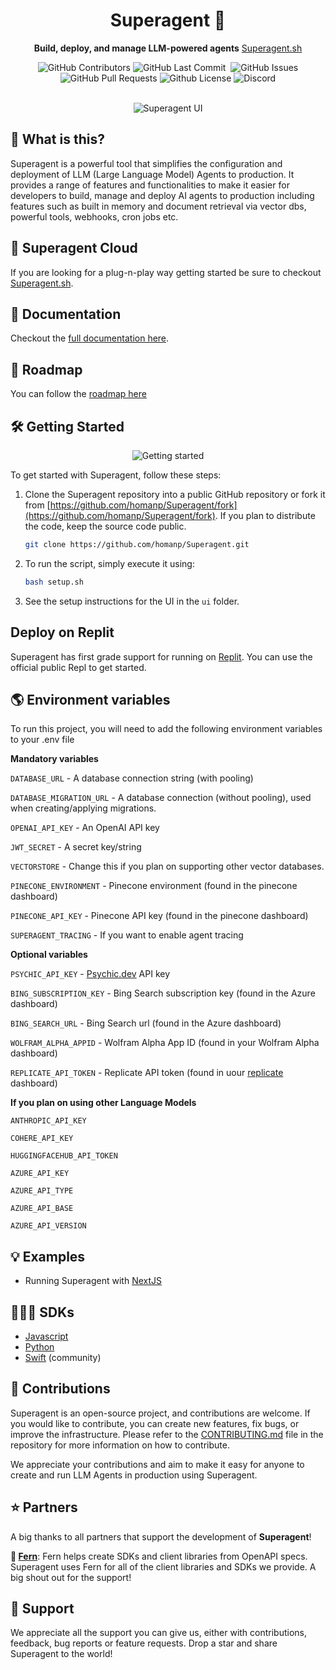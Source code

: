 <div align="center">

# Superagent 🥷

**Build, deploy, and manage LLM-powered agents**
[Superagent.sh](https://Superagent.sh)

<p>
<img alt="GitHub Contributors" src="https://img.shields.io/github/contributors/homanp/Superagent" />
<img alt="GitHub Last Commit" src="https://img.shields.io/github/last-commit/homanp/Superagent" />
<img alt="" src="https://img.shields.io/github/repo-size/homanp/Superagent" />
<img alt="GitHub Issues" src="https://img.shields.io/github/issues/homanp/Superagent" />
<img alt="GitHub Pull Requests" src="https://img.shields.io/github/issues-pr/homanp/Superagent" />
<img alt="Github License" src="https://img.shields.io/badge/License-MIT-yellow.svg" />
<img alt="Discord" src="https://img.shields.io/discord/1110910277110743103?label=Discord&logo=discord&logoColor=white&style=plastic&color=d7b023)](https://discord.gg/e8j7mgjDUK" />
</p>

<br />

<img alt="Superagent UI" src="./ui/public/superagent.png" />

</div>

## 🧐 What is this?

Superagent is a powerful tool that simplifies the configuration and deployment of LLM (Large Language Model) Agents to production. It provides a range of features and functionalities to make it easier for developers to build, manage and deploy AI agents to production including features such as built in memory and document retrieval via vector dbs, powerful tools, webhooks, cron jobs etc.

## 🥷 Superagent Cloud

If you are looking for a plug-n-play way getting started be sure to checkout [Superagent.sh](https://Superagent.sh).

## 🔎 Documentation

Checkout the [full documentation here](https://docs.Superagent.sh/).

## 🚧 Roadmap

You can follow the [roadmap here](https://github.com/users/homanp/projects/4)

## 🛠️ Getting Started

<div align="center">
<img alt="Getting started" src="https://cdn.loom.com/sessions/thumbnails/7869ed5dc7614205b62249bedfbc49e0-1688459140526-with-play.gif" />
</div>

To get started with Superagent, follow these steps:

1. Clone the Superagent repository into a public GitHub repository or fork it from [https://github.com/homanp/Superagent/fork](https://github.com/homanp/Superagent/fork). If you plan to distribute the code, keep the source code public.

   ```sh
   git clone https://github.com/homanp/Superagent.git
   ```

2. To run the script, simply execute it using:

   ```sh
   bash setup.sh
   ```

3. See the setup instructions for the UI in the `ui` folder.

## Deploy on Replit
Superagent has first grade support for running on [Replit](https://replit.com). You can use the official public Repl to get started.

## 🌎 Environment variables

To run this project, you will need to add the following environment variables to your .env file

**Mandatory variables**

`DATABASE_URL` - A database connection string (with pooling)

`DATABASE_MIGRATION_URL` - A database connection (without pooling), used when creating/applying migrations.

`OPENAI_API_KEY` - An OpenAI API key

`JWT_SECRET` - A secret key/string

`VECTORSTORE` - Change this if you plan on supporting other vector databases.

`PINECONE_ENVIRONMENT` - Pinecone environment (found in the pinecone dashboard)

`PINECONE_API_KEY` - Pinecone API key (found in the pinecone dashboard)

`SUPERAGENT_TRACING` - If you want to enable agent tracing

**Optional variables**

`PSYCHIC_API_KEY` - [Psychic.dev](https://psychic.dev) API key

`BING_SUBSCRIPTION_KEY` - Bing Search subscription key (found in the Azure dashboard)

`BING_SEARCH_URL` - Bing Search url (found in the Azure dashboard)

`WOLFRAM_ALPHA_APPID` - Wolfram Alpha App ID (found in your Wolfram Alpha dashboard)

`REPLICATE_API_TOKEN` - Replicate API token (found in uour [replicate](https://replication.com) dashboard)

**If you plan on using other Language Models**

`ANTHROPIC_API_KEY`

`COHERE_API_KEY`

`HUGGINGFACEHUB_API_TOKEN`

`AZURE_API_KEY`

`AZURE_API_TYPE`

`AZURE_API_BASE`

`AZURE_API_VERSION`

## 💡 Examples

- Running Superagent with [NextJS](https://github.com/homanp/nextjs-Superagent)

## 👨🏽‍💻 SDKs

- [Javascript](https://github.com/homanp/superagent-js)
- [Python](https://github.com/homanp/superagent-py)
- [Swift](https://github.com/simonweniger/superagent-swift) (community)

## 🫶 Contributions

Superagent is an open-source project, and contributions are welcome. If you would like to contribute, you can create new features, fix bugs, or improve the infrastructure. Please refer to the [CONTRIBUTING.md](https://github.com/homanp/Superagent/blob/main/.github/CONTRIBUTING.md) file in the repository for more information on how to contribute.

We appreciate your contributions and aim to make it easy for anyone to create and run LLM Agents in production using Superagent.

## ⭐ Partners

A big thanks to all partners that support the development of **Superagent**!

**🌿 [Fern](https://buildwithfern.com/)**:
Fern helps create SDKs and client libraries from OpenAPI specs. Superagent uses Fern for all of the client libraries and SDKs we provide. A big shout out for the support!

## 🙏 Support

We appreciate all the support you can give us, either with contributions, feedback, bug reports or feature requests. Drop a star and share Superagent to the world!
